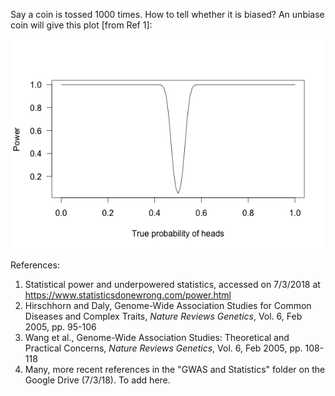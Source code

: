 
Say a coin is tossed 1000 times. How to tell whether it is biased? An unbiase coin will give this plot [from Ref 1]:

![alt text](https://github.com/iShankar/Atherosclerosis/blob/master/Statistics/power-curve-1000.png)




References:
 1. Statistical power and underpowered statistics, accessed on 7/3/2018 at https://www.statisticsdonewrong.com/power.html
 2. Hirschhorn and Daly, Genome-Wide Association Studies for Common Diseases and Complex Traits, *Nature Reviews Genetics*, Vol. 6, Feb 2005, pp. 95-106
 3. Wang et al., Genome-Wide Association Studies: Theoretical and Practical Concerns, *Nature Reviews Genetics*, Vol. 6, Feb 2005, pp. 108-118
 4. Many, more recent references in the "GWAS and Statistics" folder on the Google Drive (7/3/18). To add here. 
